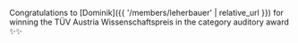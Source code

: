 ---
---

Congratulations to [Dominik]({{ '/members/leherbauer' | relative_url }}) for winning the TÜV Austria Wissenschaftspreis in the category auditory award ✨✨
